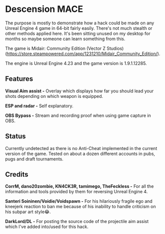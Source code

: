 
# Descension MACE
The purpose is mostly to demonstrate how a hack could be made on any Unreal Engine 4 game in 64-bit fairly easily. There's not much stealth or other methods applied here. It's been sitting unused on my desktop for months so maybe someone can learn something from this.

The game is Midair: Community Edition (Vector Z Studios) (https://store.steampowered.com/app/1231210/Midair_Community_Edition/).

The engine is Unreal Engine 4.23 and the game version is 1.9.1.12285.

## Features
**Visual Aim assist -** Overlay which displays how far you should lead your shots depending on which weapon is equipped.

**ESP and radar -**  Self explanatory.

**OBS Bypass -** Stream and recording proof when using game capture in OBS.

## Status
Currently undetected as there is no Anti-Cheat implemented in the current version of the game. Tested on about a dozen different accounts in pubs, pugs and draft tournaments.

## Credits
**CorrM, dano20zombie, KN4CK3R, tamimego, TheFeckless -** For all the information and tools provided by them for reversing Unreal Engine 4.

**Santeri Soininen/Voidie/Voidspawn -** For his hilariously fragile ego and kneejerk reaction to ban me because of his inability to handle criticism on his subpar art style😂.

**DarkLord/DL -** For posting the source code of the projectile aim assist which I've added into/used for this hack.
